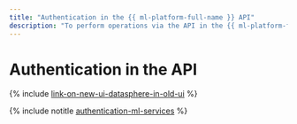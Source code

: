 ```yaml
---
title: "Authentication in the {{ ml-platform-full-name }} API"
description: "To perform operations via the API in the {{ ml-platform-full-name }} service for ML development, you need to get an IAM token for your account."
---
```


# Authentication in the API

{% include [link-on-new-ui-datasphere-in-old-ui](../../_includes/datasphere/datasphere-old-note.md) %}

{% include notitle [authentication-ml-services](../../_includes/authentication-ml-services.md) %}
